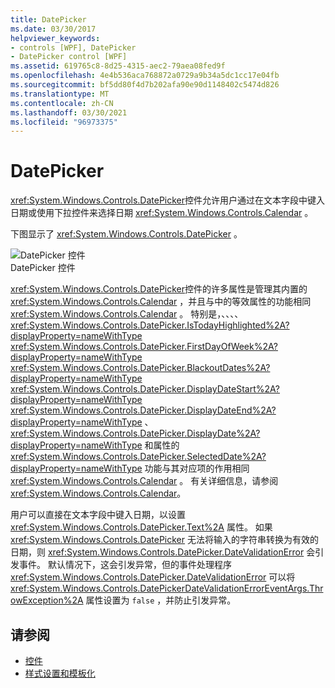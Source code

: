 ```yaml
---
title: DatePicker
ms.date: 03/30/2017
helpviewer_keywords:
- controls [WPF], DatePicker
- DatePicker control [WPF]
ms.assetid: 619765c8-8d25-4315-aec2-79aea08fed9f
ms.openlocfilehash: 4e4b536aca768872a0729a9b34a5dc1cc17e04fb
ms.sourcegitcommit: bf5dd80f4d7b202afa90e90d1148402c5474d826
ms.translationtype: MT
ms.contentlocale: zh-CN
ms.lasthandoff: 03/30/2021
ms.locfileid: "96973375"
---
```

# <a name="datepicker"></a>DatePicker
<xref:System.Windows.Controls.DatePicker>控件允许用户通过在文本字段中键入日期或使用下拉控件来选择日期 <xref:System.Windows.Controls.Calendar> 。  
  
 下图显示了 <xref:System.Windows.Controls.DatePicker> 。  
  
 ![DatePicker 控件](./media/ndp-datepicker.png "NDP_DatePicker")  
DatePicker 控件  
  
 <xref:System.Windows.Controls.DatePicker>控件的许多属性是管理其内置的 <xref:System.Windows.Controls.Calendar> ，并且与中的等效属性的功能相同 <xref:System.Windows.Controls.Calendar> 。 特别是，、、、、 <xref:System.Windows.Controls.DatePicker.IsTodayHighlighted%2A?displayProperty=nameWithType> <xref:System.Windows.Controls.DatePicker.FirstDayOfWeek%2A?displayProperty=nameWithType> <xref:System.Windows.Controls.DatePicker.BlackoutDates%2A?displayProperty=nameWithType> <xref:System.Windows.Controls.DatePicker.DisplayDateStart%2A?displayProperty=nameWithType> <xref:System.Windows.Controls.DatePicker.DisplayDateEnd%2A?displayProperty=nameWithType> 、 <xref:System.Windows.Controls.DatePicker.DisplayDate%2A?displayProperty=nameWithType> 和属性的 <xref:System.Windows.Controls.DatePicker.SelectedDate%2A?displayProperty=nameWithType> 功能与其对应项的作用相同 <xref:System.Windows.Controls.Calendar> 。 有关详细信息，请参阅 <xref:System.Windows.Controls.Calendar>。  
  
 用户可以直接在文本字段中键入日期，以设置 <xref:System.Windows.Controls.DatePicker.Text%2A> 属性。 如果 <xref:System.Windows.Controls.DatePicker> 无法将输入的字符串转换为有效的日期，则 <xref:System.Windows.Controls.DatePicker.DateValidationError> 会引发事件。 默认情况下，这会引发异常，但的事件处理程序 <xref:System.Windows.Controls.DatePicker.DateValidationError> 可以将 <xref:System.Windows.Controls.DatePickerDateValidationErrorEventArgs.ThrowException%2A> 属性设置为 `false` ，并防止引发异常。  
  
## <a name="see-also"></a>请参阅

- [控件](index.md)
- [样式设置和模板化](/dotnet/desktop-wpf/fundamentals/styles-templates-overview)
